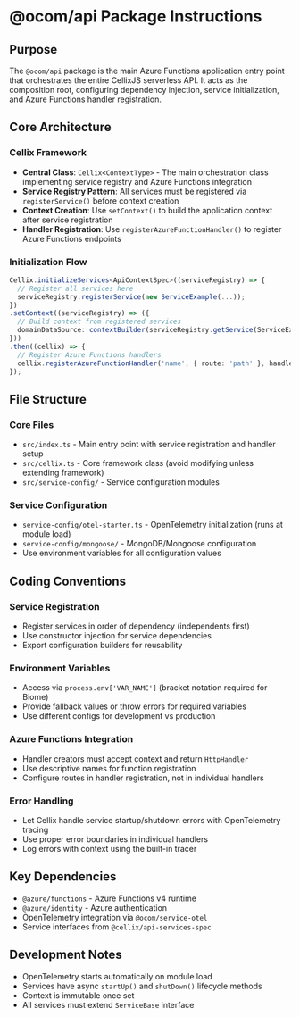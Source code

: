 
# @ocom/api Package Instructions

## Purpose
The `@ocom/api` package is the main Azure Functions application entry point that orchestrates the entire CellixJS serverless API. It acts as the composition root, configuring dependency injection, service initialization, and Azure Functions handler registration.

## Core Architecture

### Cellix Framework
- **Central Class**: `Cellix<ContextType>` - The main orchestration class implementing service registry and Azure Functions integration
- **Service Registry Pattern**: All services must be registered via `registerService()` before context creation
- **Context Creation**: Use `setContext()` to build the application context after service registration
- **Handler Registration**: Use `registerAzureFunctionHandler()` to register Azure Functions endpoints

### Initialization Flow
```typescript
Cellix.initializeServices<ApiContextSpec>((serviceRegistry) => {
  // Register all services here
  serviceRegistry.registerService(new ServiceExample(...));
})
.setContext((serviceRegistry) => ({
  // Build context from registered services
  domainDataSource: contextBuilder(serviceRegistry.getService(ServiceExample))
}))
.then((cellix) => {
  // Register Azure Functions handlers
  cellix.registerAzureFunctionHandler('name', { route: 'path' }, handlerCreator);
});
```

## File Structure

### Core Files
- `src/index.ts` - Main entry point with service registration and handler setup
- `src/cellix.ts` - Core framework class (avoid modifying unless extending framework)
- `src/service-config/` - Service configuration modules

### Service Configuration
- `service-config/otel-starter.ts` - OpenTelemetry initialization (runs at module load)
- `service-config/mongoose/` - MongoDB/Mongoose configuration
- Use environment variables for all configuration values

## Coding Conventions

### Service Registration
- Register services in order of dependency (independents first)
- Use constructor injection for service dependencies
- Export configuration builders for reusability

### Environment Variables
- Access via `process.env['VAR_NAME']` (bracket notation required for Biome)
- Provide fallback values or throw errors for required variables
- Use different configs for development vs production

### Azure Functions Integration
- Handler creators must accept context and return `HttpHandler`
- Use descriptive names for function registration
- Configure routes in handler registration, not in individual handlers

### Error Handling
- Let Cellix handle service startup/shutdown errors with OpenTelemetry tracing
- Use proper error boundaries in individual handlers
- Log errors with context using the built-in tracer

## Key Dependencies
- `@azure/functions` - Azure Functions v4 runtime
- `@azure/identity` - Azure authentication
- OpenTelemetry integration via `@ocom/service-otel`
- Service interfaces from `@cellix/api-services-spec`

## Development Notes
- OpenTelemetry starts automatically on module load
- Services have async `startUp()` and `shutDown()` lifecycle methods
- Context is immutable once set
- All services must extend `ServiceBase` interface
